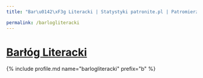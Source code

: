 ```yaml
---
title: "Bar\u0142\xF3g Literacki | Statystyki patronite.pl | Patromierz"

permalink: /barlogliteracki
---
```


# [Barłóg Literacki](https://patronite.pl/barlogliteracki)

{% include profile.md name="barlogliteracki" prefix="b" %}
